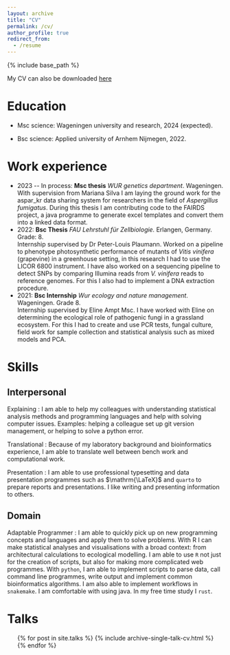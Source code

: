 ```yaml
---
layout: archive
title: "CV"
permalink: /cv/
author_profile: true
redirect_from:
  - /resume
---
```


{% include base_path %}

My CV can also be downloaded [here](https://git.wur.nl/sibbe.bakker/portfolio/-/raw/main/curriculum_vitae/cv-sibbe_bakker.pdf?ref_type=heads&inline=false)

Education
======

* Msc science: Wageningen university and research, 2024 (expected).

* Bsc science: Applied university of Arnhem Nijmegen, 2022.

  

Work experience
======
* 2023 -- In process: **Msc thesis** *WUR genetics department*. Wageningen. <br>With supervision from Mariana Silva I am laying the ground work for the aspar_kr
  data sharing system for researchers in the field of *Aspergillus fumigatus*. During this
  thesis I am contributing code to the FAIRDS project, a java programme to generate
  excel templates and convert them into a linked data format.
* 2022: **Bsc Thesis** *FAU Lehrstuhl für Zellbiologie.* Erlangen, Germany. Grade: 8. <br>Internship supervised by Dr Peter-Louis Plaumann. Worked on a pipeline to phenotype
  photosynthetic performance of mutants of *Vitis vinifera* (grapevine) in a greenhouse
  setting, in this research I had to use the LICOR 6800 instrument. I have also worked on a
  sequencing pipeline to detect SNPs by comparing Illumina reads from *V. vinifera* reads
  to reference genomes. For this I also had to implement a DNA extraction procedure.
* 2021: **Bsc Internship** *Wur ecology and nature management*. Wageningen. Grade 8. <br> Internship supervised by Eline Ampt Msc. I have worked with Eline on determining the
  ecological role of pathogenic fungi in a grassland ecosystem. For this I had to create and
  use PCR tests, fungal culture, field work for sample collection and statistical analysis
  such as mixed models and PCA.

# Skills

## Interpersonal

Explaining
:	I am able to help my colleagues with understanding statistical analysis methods and
programming languages and help with solving computer issues. Examples: helping a
colleague set up git version management, or helping to solve a python error.

Translational
:	Because of my laboratory background and bioinformatics experience, I am able to
translate well between bench work and computational work.

Presentation
:	I am able to use professional typesetting and data presentation programmes such as
$\mathrm{\LaTeX}$ and `quarto` to prepare reports and presentations. I like writing and presenting
information to others.

## Domain 

Adaptable Programmer
:	I am able to quickly pick up on new programming concepts and languages and apply them to solve problems. With R I can make statistical analyses and visualisations with a broad context: from architectural calculations to ecological modelling. I am able to use `R` not just for the creation of scripts, but also for making more complicated web programmes. With `python`, I am able to implement scripts to parse data, call command line programmes, write output and implement common bioinformatics  algorithms. I am also able to implement workflows in `snakemake`. I am comfortable with using java. In
my free time study I `rust`.


Talks
======
  <ul>{% for post in site.talks %}
    {% include archive-single-talk-cv.html %}
  {% endfor %}</ul>
